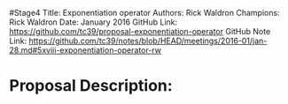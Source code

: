 #Stage4
Title: Exponentiation operator
Authors: Rick Waldron
Champions: Rick Waldron
Date: January 2016
GitHub Link: https://github.com/tc39/proposal-exponentiation-operator
GitHub Note Link: https://github.com/tc39/notes/blob/HEAD/meetings/2016-01/jan-28.md#5xviii-exponentiation-operator-rw

# Proposal Description:

